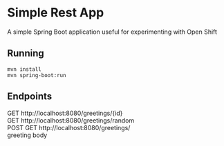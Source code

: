 # Simple Rest App

A simple Spring Boot application useful for experimenting with Open Shift

## Running
```
mvn install  
mvn spring-boot:run  
```

## Endpoints
GET http://localhost:8080/greetings/{id}  
GET http://localhost:8080/greetings/random  
POST GET http://localhost:8080/greetings/  
	greeting body  
